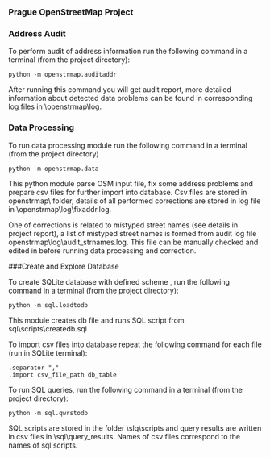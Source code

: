 ### Prague OpenStreetMap Project

### Address Audit

To perform audit of address information  run the following command in a terminal (from the project directory):

```
python -m openstrmap.auditaddr

```
After running this command you will get audit report, more detailed information about detected data problems can be found in corresponding log files in \openstrmap\log\.


### Data Processing
To run data processing module run the following command in a terminal (from the project directory) 
```
python -m openstrmap.data

```

This python module parse OSM input file, fix some address problems and prepare csv files for further import into database.
Csv files are stored in openstrmap\ folder, details of all performed corrections are stored in log file in \openstrmap\log\fixaddr.log. 

One of corrections is related to mistyped street names (see details in project report), a list of mistyped street names is formed from audit log file openstrmap\log\audit_strnames.log. This file can be manually checked and edited in before running data processing and correction. 
    

###Create and Explore Database

To create SQLite database with defined scheme , run the following command in a terminal (from the project directory):
```
python -m sql.loadtodb

```

This module creates db file and runs SQL script from sql\scripts\createdb.sql

To import csv files into database repeat the following command for each file (run in SQLite terminal):

```
.separator ","
.import csv_file_path db_table

```

To run SQL queries, run the following command in a terminal (from the project directory):
```
python -m sql.qwrstodb

```
SQL scripts are stored in the folder \slq\scripts and query results are written in csv files in \sql\query_results. Names of csv files correspond to the names of sql scripts.







